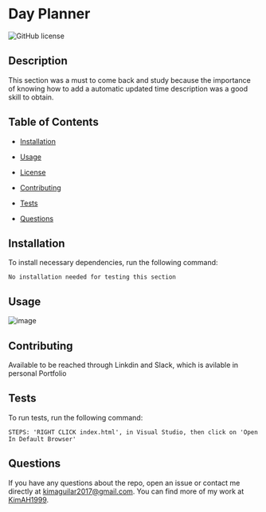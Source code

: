 # Day Planner
![GitHub license](https://img.shields.io/badge/license-MIT-blue.svg)

## Description

This section was a must to come back and study because the importance of knowing how to add a automatic updated time description was a good skill to obtain. 

## Table of Contents 

* [Installation](#installation)

* [Usage](#usage)

* [License](#license)

* [Contributing](#contributing)

* [Tests](#tests)

* [Questions](#questions)

## Installation

To install necessary dependencies, run the following command:

```
No installation needed for testing this section
```

## Usage

![image](https://user-images.githubusercontent.com/87666809/158437331-d95ed6ed-4ec6-46b9-bceb-0ee3d80de1fd.png)
  
## Contributing

Available to be reached through Linkdin and Slack, which is avilable in personal Portfolio

## Tests

To run tests, run the following command:

```
STEPS: 'RIGHT CLICK index.html', in Visual Studio, then click on 'Open In Default Browser'
```

## Questions

If you have any questions about the repo, open an issue or contact me directly at kimaguilar2017@gmail.com. You can find more of my work at [KimAH1999](https://github.com/KimAH1999/).

